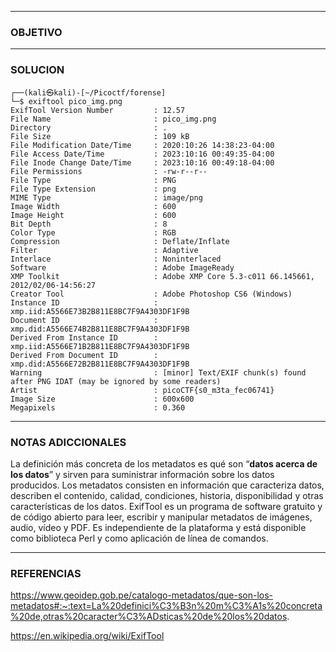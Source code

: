 ----
### OBJETIVO 

---
### SOLUCION	                                                                                 
	┌──(kali㉿kali)-[~/Picoctf/forense]
	└─$ exiftool pico_img.png 
	ExifTool Version Number         : 12.57
	File Name                       : pico_img.png
	Directory                       : .
	File Size                       : 109 kB
	File Modification Date/Time     : 2020:10:26 14:38:23-04:00
	File Access Date/Time           : 2023:10:16 00:49:35-04:00
	File Inode Change Date/Time     : 2023:10:16 00:49:18-04:00
	File Permissions                : -rw-r--r--
	File Type                       : PNG
	File Type Extension             : png
	MIME Type                       : image/png
	Image Width                     : 600
	Image Height                    : 600
	Bit Depth                       : 8
	Color Type                      : RGB
	Compression                     : Deflate/Inflate
	Filter                          : Adaptive
	Interlace                       : Noninterlaced
	Software                        : Adobe ImageReady
	XMP Toolkit                     : Adobe XMP Core 5.3-c011 66.145661, 2012/02/06-14:56:27
	Creator Tool                    : Adobe Photoshop CS6 (Windows)
	Instance ID                     : xmp.iid:A5566E73B2B811E8BC7F9A4303DF1F9B
	Document ID                     : xmp.did:A5566E74B2B811E8BC7F9A4303DF1F9B
	Derived From Instance ID        : xmp.iid:A5566E71B2B811E8BC7F9A4303DF1F9B
	Derived From Document ID        : xmp.did:A5566E72B2B811E8BC7F9A4303DF1F9B
	Warning                         : [minor] Text/EXIF chunk(s) found after PNG IDAT (may be ignored by some readers)
	Artist                          : picoCTF{s0_m3ta_fec06741}
	Image Size                      : 600x600
	Megapixels                      : 0.360

---
### NOTAS ADICCIONALES
La definición más concreta de los metadatos es qué son “**datos acerca de los datos**” y sirven para suministrar información sobre los datos producidos. Los metadatos consisten en información que caracteriza datos, describen el contenido, calidad, condiciones, historia, disponibilidad y otras características de los datos.
ExifTool es un programa de software gratuito y de código abierto para leer, escribir y manipular metadatos de imágenes, audio, vídeo y PDF. Es independiente de la plataforma y está disponible como biblioteca Perl y como aplicación de línea de comandos.

---
### REFERENCIAS
https://www.geoidep.gob.pe/catalogo-metadatos/que-son-los-metadatos#:~:text=La%20definici%C3%B3n%20m%C3%A1s%20concreta%20de,otras%20caracter%C3%ADsticas%20de%20los%20datos.

https://en.wikipedia.org/wiki/ExifTool